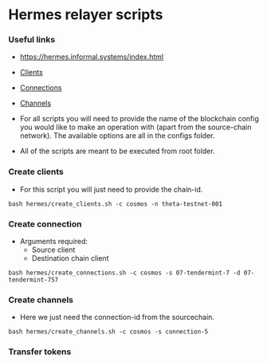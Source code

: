 # Hermes relayer scripts

### Useful links

 * https://hermes.informal.systems/index.html
 * [Clients](https://hermes.informal.systems/commands/path-setup/clients.html)
 * [Connections](https://hermes.informal.systems/commands/path-setup/connections.html)
 * [Channels](https://hermes.informal.systems/commands/path-setup/channels.html)

* For all scripts you will need to provide the name of the blockchain config you would like to make an operation with (apart from the source-chain network). The available options are all in the configs folder.

* All of the scripts are meant to be executed from root folder.

### Create clients

* For this script you will just need to provide the chain-id.

```
bash hermes/create_clients.sh -c cosmos -n theta-testnet-001
```

### Create connection

* Arguments required: 
    * Source client
    * Destination chain client

```
bash hermes/create_connections.sh -c cosmos -s 07-tendermint-7 -d 07-tendermint-757
```

### Create channels

* Here we just need the connection-id from the sourcechain.

```
bash hermes/create_channels.sh -c cosmos -s connection-5
```

### Transfer tokens
